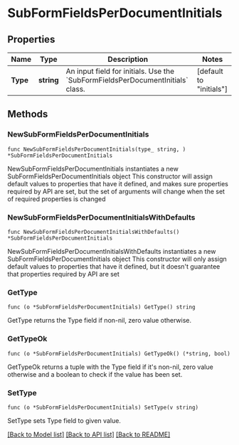 # SubFormFieldsPerDocumentInitials

## Properties

Name | Type | Description | Notes
------------ | ------------- | ------------- | -------------
**Type** | **string** | An input field for initials. Use the &#x60;SubFormFieldsPerDocumentInitials&#x60; class. | [default to "initials"]

## Methods

### NewSubFormFieldsPerDocumentInitials

`func NewSubFormFieldsPerDocumentInitials(type_ string, ) *SubFormFieldsPerDocumentInitials`

NewSubFormFieldsPerDocumentInitials instantiates a new SubFormFieldsPerDocumentInitials object
This constructor will assign default values to properties that have it defined,
and makes sure properties required by API are set, but the set of arguments
will change when the set of required properties is changed

### NewSubFormFieldsPerDocumentInitialsWithDefaults

`func NewSubFormFieldsPerDocumentInitialsWithDefaults() *SubFormFieldsPerDocumentInitials`

NewSubFormFieldsPerDocumentInitialsWithDefaults instantiates a new SubFormFieldsPerDocumentInitials object
This constructor will only assign default values to properties that have it defined,
but it doesn't guarantee that properties required by API are set

### GetType

`func (o *SubFormFieldsPerDocumentInitials) GetType() string`

GetType returns the Type field if non-nil, zero value otherwise.

### GetTypeOk

`func (o *SubFormFieldsPerDocumentInitials) GetTypeOk() (*string, bool)`

GetTypeOk returns a tuple with the Type field if it's non-nil, zero value otherwise
and a boolean to check if the value has been set.

### SetType

`func (o *SubFormFieldsPerDocumentInitials) SetType(v string)`

SetType sets Type field to given value.



[[Back to Model list]](../README.md#documentation-for-models) [[Back to API list]](../README.md#documentation-for-api-endpoints) [[Back to README]](../README.md)



